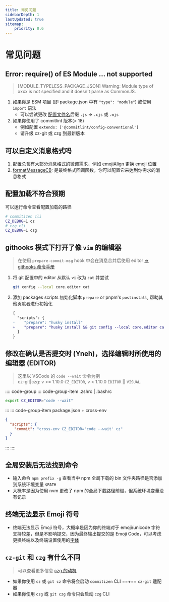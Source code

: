 ```yaml
---
title: 常见问题
sidebarDepth: 1
lastUpdated: true
sitemap:
    priority: 0.6
---
```

# 常见问题

## Error: require() of ES Module ... not supported
> [MODULE_TYPELESS_PACKAGE_JSON] Warning: Module type of xxxx is not specified and it doesn't parse as CommonJS.

1. 如果你是 ESM 项目 (即 package.json 中有 `"type": "module"`) 或使用 `import` 语法
    - 可以尝试更改 [配置文件名](/zh/config/)后缀 `.js` => `.cjs` 或 `.mjs`
2. 如果你使用了 commitlint 版本(> 18)
    - 例如配置 `extends: ['@commitlint/config-conventional']`
    - 请升级 cz-git 或 czg 到最新版本

## 可以自定义消息格式吗

1. 配置总含有大部分消息格式的微调需求，例如 [emojiAlign](/zh/config/show#emojialign) 更换 emoji 位置
2. [formatMessageCB](/zh/config/engineer#formatmessagecb): 是最终格式回调函数，你可以配置它来达到你需求的消息格式

## 配置加载不符合预期

可以运行命令查看配置加载的路径

```sh
# commitizen cli
CZ_DEBUG=1 cz
# czg cli
CZ_DEBUG=1 czg
```

## githooks 模式下打开了像 `vim` 的编辑器

> 在使用 `prepare-commit-msg` hook 中会在消息合并后使用 editor [=> githooks 命令手册](https://git-scm.com/docs/githooks#_prepare_commit_msg)

1. 将 git 配置中的 editor 从默认 `vi` 改为 `cat` 并尝试
    ```sh
    git config --local core.editor cat
    ```
2. 添加 packages scripts 初始化脚本 `prepare` or pnpm's `postinstall`, 帮助其他贡献者进行初始化
    ```diff
    {
      "scripts": {
    -    "prepare": "husky install"
    +    "prepare": "husky install && git config --local core.editor cat"
      }
    }
    ```

## 修改在确认是否提交时 (Yneh)，选择编辑时所使用的编辑器 (EDITOR)

> 这里以 VSCode 的 `code --wait` 命令为例<br>
> cz-git|czg: v >= 1.10.0 `CZ_EDITOR`, v < 1.10.0 `EDITOR` || `VISUAL`.

:::: code-group
::: code-group-item .zshrc | .bashrc

```sh
export CZ_EDITOR="code --wait"
```

:::
::: code-group-item package.json + cross-env

```json
{
  "scripts": {
    "commit": "cross-env CZ_EDITOR='code --wait' cz"
  }
}
```

:::
::::

## 全局安装后无法找到命令

- 输入命令 `npm prefix -g` 查看当中 npm 全局下载的 bin 文件夹路径是否添加到系统环境变量 `$PATH`
- 大概率是因为使用 nvm 更改了 npm 的全局下载路径前缀，但系统环境变量没有记录

## 终端无法显示 Emoji 符号

- 终端无法显示 Emoji 符号，大概率是因为你的终端对于 emoji/unicode 字符支持较差，但是不影响提交，因为最终输出提交的是 Emoji Code，可以考虑更换终端以及终端设置使用的[字体](https://github.com/ryanoasis/nerd-fonts)

## `cz-git` 和 `czg` 有什么不同

> 可以查看更多信息 [czg 的动机](/zh/cli/why.html)

- 如果你使用 `cz` 或 `git cz` 命令将会启动 `commitizen` CLI ==+== `cz-git` 适配器
- 如果你使用 `czg` 或 `git czg` 命令只会启动 `czg` CLI
